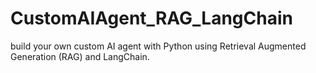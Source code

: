 # CustomAIAgent_RAG_LangChain
build your own custom AI agent with Python using Retrieval Augmented Generation (RAG) and LangChain.
